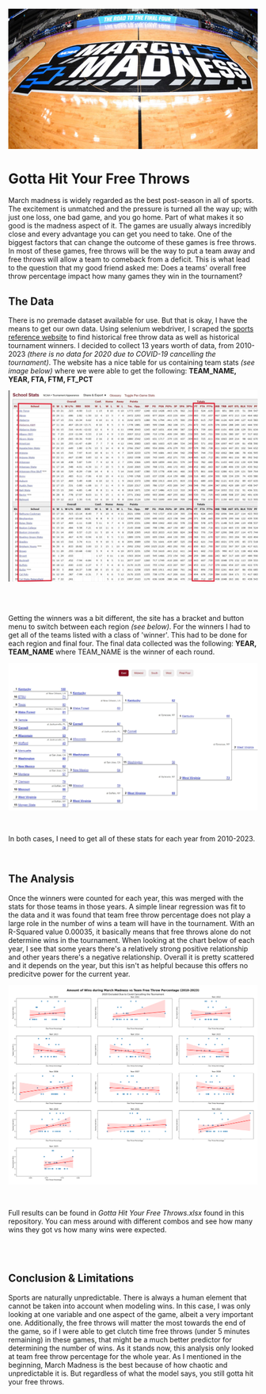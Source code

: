 ![madness](/images/march-madness-cover.jpg)

# Gotta Hit Your Free Throws
March madness is widely regarded as the best post-season in all of sports. The excitement is unmatched and the pressure is turned all the way up; with just one loss, one bad game, and you go home. Part of what makes it so good 
is the madness aspect of it. The games are usually always incredibly close and every advantage you can get you need to take. One of the biggest factors that can change the outcome of these games is 
free throws. In most of these games, free throws will be the way to put a team away and free throws will allow a team to comeback from a deficit. This is what lead to the question that my good friend asked me:
Does a teams' overall free throw percentage impact how many games they win in the tournament?


## The Data
There is no premade dataset available for use. But that is okay, I have the means to get our own data. Using selenium webdriver, I scraped the [sports reference website](https://www.sports-reference.com/cbb/)
to find historical free throw data as well as historical tournament winners. I decided to collect 13 years worth of data, from 2010-2023 *(there is no data for 2020 due to COVID-19 cancelling the tournament)*.
The website has a nice table for us containing team stats *(see image below)* where we were able to get the following: **TEAM_NAME, YEAR, FTA, FTM, FT_PCT**

![stats](/images/stats-example.jpeg)

<br>
<br>

Getting the winners was a bit different, the site has a bracket and button menu to switch between each region *(see below)*. For the winners I had to get all of the teams listed with a 
class of 'winner'. This had to be done for each region and final four. The final data collected was the following: **YEAR, TEAM_NAME** where TEAM_NAME is the winner of each round. 

![winners](/images/bracket-example.jpeg)

<br>

In both cases, I need to get all of these stats for each year from 2010-2023.

<br>

## The Analysis
Once the winners were counted for each year, this was merged with the stats for those teams in those years. A simple linear regression was fit to the data
and it was found that team free throw percentage does not play a large role in the number of wins a team will have in the tournament. With an R-Squared value 0.00035, it basically 
means that free throws alone do not determine wins in the tournament. When looking at the chart below of each year, I see that some years there's a relatively strong positive relationship
and other years there's a negative relationship. Overall it is pretty scattered and it depends on the year, but this isn't as helpful because this offers no predicitve power for the current year. 

![plot](/images/wins_ft-pct_relationship.png)

<br>

Full results can be found in *Gotta Hit Your Free Throws.xlsx* found in this repository. You can mess around with different combos and see how many wins they got vs how many wins were expected.

<br>
<br>

## Conclusion & Limitations
Sports are naturally unpredictable. There is always a human element that cannot be taken into account when modeling wins. In this case, I was only looking at one variable and one aspect of the game, albeit a very important one.
Additionally, the free throws will matter the most towards the end of the game, so if I were able to get clutch time free throws (under 5 minutes remaining) in these games, that might be a much better predictor for determining the number of wins.
As it stands now, this analysis only looked at team free throw percentage for the whole year. As I mentioned in the beginning, March Madness is the best because of how chaotic and unpredictable it is. But regardless of what the model says, you still 
gotta hit your free throws. 

